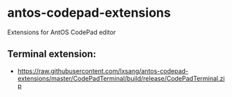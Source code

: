 # antos-codepad-extensions
Extensions for AntOS CodePad editor

## Terminal extension:

- https://raw.githubusercontent.com/lxsang/antos-codepad-extensions/master/CodePadTerminal/build/release/CodePadTerminal.zip
